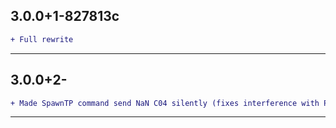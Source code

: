 ## 3.0.0+1-827813c

```diff
+ Full rewrite
```

---

## 3.0.0+2-

```diff
+ Made SpawnTP command send NaN C04 silently (fixes interference with Potion Saver module)
```

---